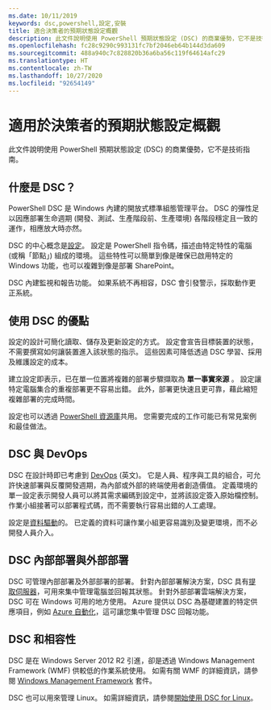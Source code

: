 ```yaml
---
ms.date: 10/11/2019
keywords: dsc,powershell,設定,安裝
title: 適合決策者的預期狀態設定概觀
description: 此文件說明使用 PowerShell 預期狀態設定 (DSC) 的商業優勢，它不是技術指南。
ms.openlocfilehash: fc28c9290c993131fc7bf2046eb64b144d3da609
ms.sourcegitcommit: 488a940c7c828820b36a6ba56c119f64614afc29
ms.translationtype: HT
ms.contentlocale: zh-TW
ms.lasthandoff: 10/27/2020
ms.locfileid: "92654149"
---
```

# <a name="desired-state-configuration-overview-for-decision-makers"></a>適用於決策者的預期狀態設定概觀

此文件說明使用 PowerShell 預期狀態設定 (DSC) 的商業優勢，它不是技術指南。

## <a name="what-is-dsc"></a>什麼是 DSC？

PowerShell DSC 是 Windows 內建的開放式標準組態管理平台。 DSC 的彈性足以因應部署生命週期 (開發、測試、生產階段前、生產環境) 各階段穩定且一致的運作，相應放大時亦然。

DSC 的中心概念是[設定](../configurations/configurations.md)。 設定是 PowerShell 指令碼，描述由特定特性的電腦 (或稱「節點」) 組成的環境。 這些特性可以簡單到像是確保已啟用特定的 Windows 功能，也可以複雜到像是部署 SharePoint。

DSC 內建監視和報告功能。 如果系統不再相容，DSC 會引發警示，採取動作更正系統。

## <a name="benefits-of-using-dsc"></a>使用 DSC 的優點

設定的設計可簡化讀取、儲存及更新設定的方式。 設定會宣告目標裝置的狀態，不需要撰寫如何讓裝置進入該狀態的指示。 這些因素可降低透過 DSC 學習、採用及維護設定的成本。

建立設定即表示，已在單一位置將複雜的部署步驟擷取為 **單一事實來源** 。 設定讓特定電腦集合的重複部署更不容易出錯。 此外，部署更快速且更可靠，藉此縮短複雜部署的完成時間。

設定也可以透過 [PowerShell 資源庫](https://powershellgallery.com)共用。 您需要完成的工作可能已有常見案例和最佳做法。

## <a name="dsc-and-devops"></a>DSC 與 DevOps

DSC 在設計時即已考慮到 [DevOps](/archive/blogs/ashleymcglone/devops-for-n00bs-ie-windows-people-like-me) \(英文\)。 它是人員、程序與工具的組合，可允許快速部署與反覆開發週期，為內部或外部的終端使用者創造價值。 定義環境的單一設定表示開發人員可以將其需求編碼到設定中，並將該設定簽入原始檔控制。 作業小組接著可以部署程式碼，而不需要執行容易出錯的人工處理。

設定是[資料驅動](../configurations/configData.md)的。 已定義的資料可讓作業小組更容易識別及變更環境，而不必開發人員介入。

## <a name="dsc-on-premises-and-off-premises"></a>DSC 內部部署與外部部署

DSC 可管理內部部署及外部部署的部署。 針對內部部署解決方案，DSC 具有[提取伺服器](../pull-server/pullServer.md)，可用來集中管理電腦並回報其狀態。 針對外部部署雲端解決方案，DSC 可在 Windows 可用的地方使用。
Azure 提供以 DSC 為基礎建置的特定供應項目，例如 [Azure 自動化](/azure/automation)，這可讓您集中管理 DSC 回報功能。

## <a name="dsc-and-compatibility"></a>DSC 和相容性

DSC 是在 Windows Server 2012 R2 引進，卻是透過 Windows Management Framework (WMF) 供較低的作業系統使用。 如需有關 WMF 的詳細資訊，請參閱 [Windows Management Framework](/powershell/scripting/wmf/overview) 套件。

DSC 也可以用來管理 Linux。 如需詳細資訊，請參閱[開始使用 DSC for Linux](../getting-started/lnxGettingStarted.md)。
